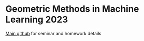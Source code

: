 # Geometric Methods in Machine Learning 2023

[Main github](https://github.com/oleg-kachan/GMML2023) for seminar and homework details
